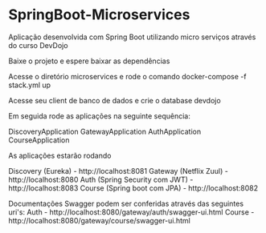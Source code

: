 # SpringBoot-Microservices
Aplicação desenvolvida com Spring Boot utilizando micro serviços através do curso DevDojo

Baixe o projeto e espere baixar as dependências

Acesse o diretório microservices e rode o comando
docker-compose -f stack.yml up

Acesse seu client de banco de dados e crie o database devdojo

Em seguida rode as aplicações na seguinte sequência:

DiscoveryApplication
GatewayApplication
AuthApplication
CourseApplication


As aplicações estarão rodando

Discovery (Eureka) - http://localhost:8081
Gateway (Netflix Zuul) - http://localhost:8080
Auth (Spring Security com JWT) - http://localhost:8083
Course (Spring boot com JPA) - http://localhost:8082

Documentações Swagger podem ser conferidas através das seguintes uri's:
Auth - http://localhost:8080/gateway/auth/swagger-ui.html
Course - http://localhost:8080/gateway/course/swagger-ui.html
